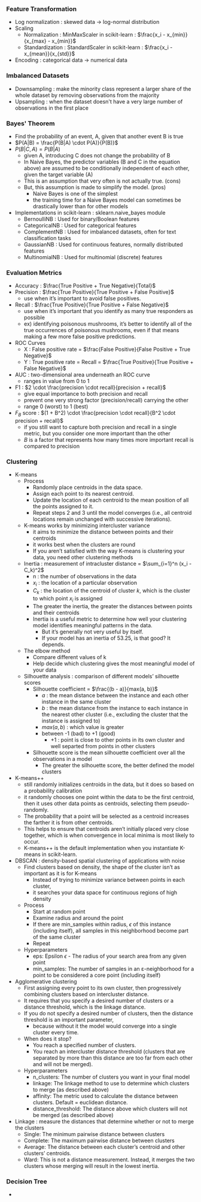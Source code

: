 ### Feature Transformation

- Log normalization : skewed data -> log-normal distribution
- Scaling
  - Normalization : MinMaxScaler in scikit-learn : $\frac{x_i - x_{min}}{x_{max} - x_{min}}$
  - Standardization : StandardScaler in scikit-learn : $\frac{x_i - x_{mean}}{x_{std}}$ 
- Encoding : categorical data -> numerical data

### Imbalanced Datasets

- Downsampling : make the minority class represent a larger share of the whole dataset by removing observations from the majority
- Upsampling : when the dataset doesn't have a very large number of observations in the first place

### Bayes' Theorem
- Find the probability of an event, A, given that another event B is true
- $P(A|B) = \frac{P(B|A) \cdot P(A)}{P(B)}$
- $P(B|C, A) = P(B|A)$
  - given A, introducing C does not change the probability of B
  - In Naive Bayes, the predictor variables (B and C in the equation above) are assumed to be conditionally independent of each other, given the target variable (A)
  - This is an assumption that very often is not actually true. (cons)
  - But, this assumption is made to simplify the model. (pros)
    - Naive Bayes is one of the simplest
    - the training time for a Naive Bayes model can sometimes be drastically lower than for other models 
- Implementations in scikit-learn : sklearn.naive_bayes module
  - BernoulliNB : Used for binary/Boolean features
  - CategoricalNB : Used for categorical features
  - ComplementNB : Used for imbalanced datasets, often for text classification tasks
  - GaussianNB : Used for continuous features, normally distributed features
  - MultinomialNB : Used for multinomial (discrete) features

### Evaluation Metrics
- Accuracy : $\frac{True Positive + True Negative}{Total}$
- Precision : $\frac{True Positive}{True Positive + False Positive}$
  - use when it’s important to avoid false positives.
- Recall : $\frac{True Positive}{True Positive + False Negative}$
  - use when it’s important that you identify as many true responders as possible
  - ex) identifying poisonous mushrooms, it’s better to identify all of the true occurrences of poisonous mushrooms, even if that means making a few more false positive predictions.
- ROC Curves
  - X : False positive rate = $\frac{False Positive}{False Positive + True Negative}$
  - Y : True positive rate = Recall = $\frac{True Positive}{True Positive + False Negative}$
- AUC : two-dimensional area underneath an ROC curve
  - ranges in value from 0 to 1
- F1 : $2 \cdot \frac{precision \cdot recall}{precision + recall}$
  - give equal importance to both precision and recall
  - prevent one very strong factor (precision/recall) carrying the other
  - range 0 (worst) to 1 (best)
- $F_B$ score : $(1 + B^2) \cdot \frac{precision \cdot recall}{B^2 \cdot precision + recall}$
  - if you still want to capture both precision and recall in a single metric, but you consider one more important than the other
  - $B$ is a factor that represents how many times more important recall is compared to precision

### Clustering
- K-means
  - Process
    - Randomly place centroids in the data space.
    - Assign each point to its nearest centroid.
    - Update the location of each centroid to the mean position of all the points assigned to it.
    - Repeat steps 2 and 3 until the model converges (i.e., all centroid locations remain unchanged with successive iterations).
  - K-means works by minimizing intercluster variance
    - it aims to minimize the distance between points and their centroids
    - it works best when the clusters are round
    - If you aren’t satisfied with the way K-means is clustering your data, you need other clustering methods
  - Inertia : measurement of intracluster distance = $\sum_{i=1}^n (x_i - C_k)^2$
    - n : the number of observations in the data
    - $x_i$ : the location of a particular observation
    - $C_k$ : the location of the centroid of cluster $k$, which is the cluster to which point $x_i$ is assigned
    - The greater the inertia, the greater the distances between points and their centroids
    - Inertia is a useful metric to determine how well your clustering model identifies meaningful patterns in the data.
      - But it’s generally not very useful by itself.
      - If your model has an inertia of 53.25, is that good? It depends.
  - The elbow method
    - Compare different values of k
    - Help decide which clustering gives the most meaningful model of your data
  - Silhouette analysis : comparison of different models’ silhouette scores
    - Silhouette coefficient = $\frac{(b - a)}{max(a, b)}$
      - $a$ : the mean distance between the instance and each other instance in the same cluster
      - $b$ : the mean distance from the instance to each instance in the nearest other cluster (i.e., excluding the cluster that the instance is assigned to)
      - $max(a,b)$ : which value is greater
      - between -1 (bad) to +1 (good)
        - +1 : point is close to other points in its own cluster and well separted from points in other clusters
    - Silhouette score is the mean silhouette coefficient over all the observations in a model
      - The greater the silhouette score, the better defined the model clusters
- K-means++
  - still randomly initializes centroids in the data, but it does so based on a probability calibration
  - it randomly chooses one point within the data to be the first centroid, then it uses other data points as centroids, selecting them pseudo-randomly.
  - The probability that a point will be selected as a centroid increases the farther it is from other centroids.
  - This helps to ensure that centroids aren’t initially placed very close together, which is when convergence in local minima is most likely to occur.
  - K-means++ is the default implementation when you instantiate K-means in scikit-learn.
- DBSCAN : density-based spatial clustering of applications with noise
  - Find clusters based on density, the shape of the cluster isn’t as important as it is for K-means
    - Instead of trying to minimize variance between points in each cluster,
    - it searches your data space for continuous regions of high density
  - Process
    - Start at random point
    - Examine radius and around the point
    - If there are min_samples within radius, $\epsilon$ of this instance (including itself), all samples in this neighborhood become part of the same cluster
    - Repeat
  - Hyperparameters
    - eps: Epsilon $\epsilon$ - The radius of your search area from any given point
    - min_samples: The number of samples in an ε-neighborhood for a point to be considered a core point (including itself)
- Agglomerative clustering
  - First assigning every point to its own cluster, then progressively combining clusters based on intercluster distance.
  - It requires that you specify a desired number of clusters or a distance threshold, which is the linkage distance.
  - If you do not specify a desired number of clusters, then the distance threshold is an important parameter,
    - because without it the model would converge into a single cluster every time.
  - When does it stop?
    - You reach a specified number of clusters.
    - You reach an intercluster distance threshold (clusters that are separated by more than this distance are too far from each other and will not be merged).
  - Hyperparameters
    - n_clusters: The number of clusters you want in your final model
    - linkage: The linkage method to use to determine which clusters to merge (as described above)
    - affinity: The metric used to calculate the distance between clusters. Default = euclidean distance.
    - distance_threshold: The distance above which clusters will not be merged (as described above)
- Linkage : measure the distances that determine whether or not to merge the clusters
  - Single: The minimum pairwise distance between clusters
  - Complete: The maximum pairwise distance between clusters
  - Average: The distance between each cluster’s centroid and other clusters’ centroids.
  - Ward: This is not a distance measurement. Instead, it merges the two clusters whose merging will result in the lowest inertia.

### Decision Tree
- 

